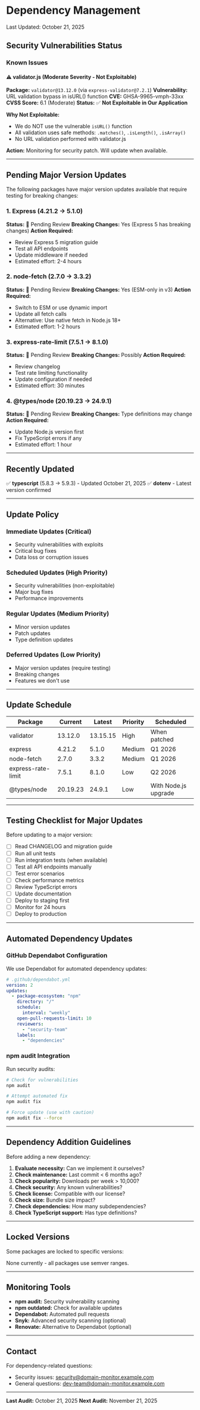 # Dependency Management

Last Updated: October 21, 2025

## Security Vulnerabilities Status

### Known Issues

#### ⚠️ validator.js (Moderate Severity - Not Exploitable)

**Package:** `validator@13.12.0` (via `express-validator@7.2.1`)
**Vulnerability:** URL validation bypass in isURL() function
**CVE:** GHSA-9965-vmph-33xx
**CVSS Score:** 6.1 (Moderate)
**Status:** ✅ **Not Exploitable in Our Application**

**Why Not Exploitable:**
- We do NOT use the vulnerable `isURL()` function
- All validation uses safe methods: `.matches()`, `.isLength()`, `.isArray()`
- No URL validation performed with validator.js

**Action:** Monitoring for security patch. Will update when available.

---

## Pending Major Version Updates

The following packages have major version updates available that require testing for breaking changes:

### 1. Express (4.21.2 → 5.1.0)
**Status:** 🔄 Pending Review
**Breaking Changes:** Yes (Express 5 has breaking changes)
**Action Required:**
- Review Express 5 migration guide
- Test all API endpoints
- Update middleware if needed
- Estimated effort: 2-4 hours

### 2. node-fetch (2.7.0 → 3.3.2)
**Status:** 🔄 Pending Review
**Breaking Changes:** Yes (ESM-only in v3)
**Action Required:**
- Switch to ESM or use dynamic import
- Update all fetch calls
- Alternative: Use native fetch in Node.js 18+
- Estimated effort: 1-2 hours

### 3. express-rate-limit (7.5.1 → 8.1.0)
**Status:** 🔄 Pending Review
**Breaking Changes:** Possibly
**Action Required:**
- Review changelog
- Test rate limiting functionality
- Update configuration if needed
- Estimated effort: 30 minutes

### 4. @types/node (20.19.23 → 24.9.1)
**Status:** 🔄 Pending Review
**Breaking Changes:** Type definitions may change
**Action Required:**
- Update Node.js version first
- Fix TypeScript errors if any
- Estimated effort: 1 hour

---

## Recently Updated

✅ **typescript** (5.8.3 → 5.9.3) - Updated October 21, 2025
✅ **dotenv** - Latest version confirmed

---

## Update Policy

### Immediate Updates (Critical)
- Security vulnerabilities with exploits
- Critical bug fixes
- Data loss or corruption issues

### Scheduled Updates (High Priority)
- Security vulnerabilities (non-exploitable)
- Major bug fixes
- Performance improvements

### Regular Updates (Medium Priority)
- Minor version updates
- Patch updates
- Type definition updates

### Deferred Updates (Low Priority)
- Major version updates (require testing)
- Breaking changes
- Features we don't use

---

## Update Schedule

| Package | Current | Latest | Priority | Scheduled |
|---------|---------|--------|----------|-----------|
| validator | 13.12.0 | 13.15.15 | High | When patched |
| express | 4.21.2 | 5.1.0 | Medium | Q1 2026 |
| node-fetch | 2.7.0 | 3.3.2 | Medium | Q1 2026 |
| express-rate-limit | 7.5.1 | 8.1.0 | Low | Q2 2026 |
| @types/node | 20.19.23 | 24.9.1 | Low | With Node.js upgrade |

---

## Testing Checklist for Major Updates

Before updating to a major version:

- [ ] Read CHANGELOG and migration guide
- [ ] Run all unit tests
- [ ] Run integration tests (when available)
- [ ] Test all API endpoints manually
- [ ] Test error scenarios
- [ ] Check performance metrics
- [ ] Review TypeScript errors
- [ ] Update documentation
- [ ] Deploy to staging first
- [ ] Monitor for 24 hours
- [ ] Deploy to production

---

## Automated Dependency Updates

### GitHub Dependabot Configuration

We use Dependabot for automated dependency updates:

```yaml
# .github/dependabot.yml
version: 2
updates:
  - package-ecosystem: "npm"
    directory: "/"
    schedule:
      interval: "weekly"
    open-pull-requests-limit: 10
    reviewers:
      - "security-team"
    labels:
      - "dependencies"
```

### npm audit Integration

Run security audits:
```bash
# Check for vulnerabilities
npm audit

# Attempt automated fix
npm audit fix

# Force update (use with caution)
npm audit fix --force
```

---

## Dependency Addition Guidelines

Before adding a new dependency:

1. **Evaluate necessity:** Can we implement it ourselves?
2. **Check maintenance:** Last commit < 6 months ago?
3. **Check popularity:** Downloads per week > 10,000?
4. **Check security:** Any known vulnerabilities?
5. **Check license:** Compatible with our license?
6. **Check size:** Bundle size impact?
7. **Check dependencies:** How many subdependencies?
8. **Check TypeScript support:** Has type definitions?

---

## Locked Versions

Some packages are locked to specific versions:

None currently - all packages use semver ranges.

---

## Monitoring Tools

- **npm audit:** Security vulnerability scanning
- **npm outdated:** Check for available updates
- **Dependabot:** Automated pull requests
- **Snyk:** Advanced security scanning (optional)
- **Renovate:** Alternative to Dependabot (optional)

---

## Contact

For dependency-related questions:
- Security issues: security@domain-monitor.example.com
- General questions: dev-team@domain-monitor.example.com

---

**Last Audit:** October 21, 2025
**Next Audit:** November 21, 2025
